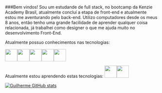 ###Bem vindos!
Sou um estudande de full stack, no bootcamp da Kenzie Academy Brasil, atualmente concluí a etapa de front-end e atualmente estou me aventurando pelo back-end.
Utilizo computadores desde os meus 8 anos, então tenho uma grande facilidade de aprender qualquer coisa relacionada, já trabalhei como designer o que me ajuda muito no desenvolvimento Front-End.

Atualmente possuo conhecimentos nas tecnologias:

<img width="40" height="40" src="https://cdn.jsdelivr.net/gh/devicons/devicon/icons/javascript/javascript-original.svg" /><img width="40" height="40" src="https://cdn.jsdelivr.net/gh/devicons/devicon/icons/css3/css3-original.svg" /><img width="40" height="40" src="https://cdn.jsdelivr.net/gh/devicons/devicon/icons/html5/html5-original.svg" /><img width="40" height="40" src="https://cdn.jsdelivr.net/gh/devicons/devicon/icons/react/react-original.svg" /><img width="40" height="40" src="https://cdn.jsdelivr.net/gh/devicons/devicon/icons/materialui/materialui-original.svg" />

Atualmente estou aprendendo estas tecnologias:
<img width="40" height="40" src="https://cdn.jsdelivr.net/gh/devicons/devicon/icons/nodejs/nodejs-original.svg" /><img width="40" height="40" src="https://cdn.jsdelivr.net/gh/devicons/devicon/icons/postgresql/postgresql-original.svg" />
          
          
                             
          
          

[![Guilherme GitHub stats](https://github-readme-stats.vercel.app/api?username=GuilhermeSchulz)](https://github.com/GuilhermeSchulz/github-readme-stats)


<!--
**GuilhermeSchulz/GuilhermeSchulz** is a ✨ _special_ ✨ repository because its `README.md` (this file) appears on your GitHub profile.

Here are some ideas to get you started:

- 🔭 I’m currently working on ...
- 🌱 I’m currently learning ...
- 👯 I’m looking to collaborate on ...
- 🤔 I’m looking for help with ...
- 💬 Ask me about ...
- 📫 How to reach me: ...
- 😄 Pronouns: ...
- ⚡ Fun fact: ...
-->
